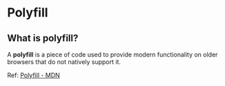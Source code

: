 # Polyfill

## What is polyfill?

A **polyfill** is a piece of code used to provide modern functionality on older browsers that do not natively support it.

Ref: [Polyfill - MDN](https://developer.mozilla.org/en-US/docs/Glossary/Polyfill_)